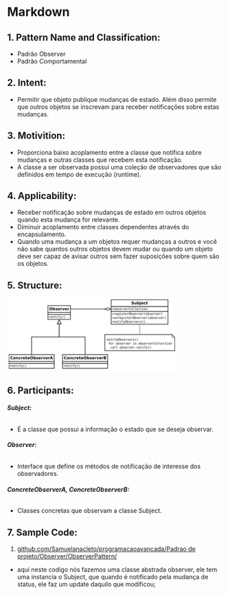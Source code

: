 # **Markdown**
## 1. **Pattern Name and Classification:**
* Padrão Observer
* Padrão Comportamental
## 2. **Intent:**
*  Permitir que objeto publique mudanças de estado. Além disso
permite que outros objetos se inscrevam para receber notificações sobre estas mudanças.
## 3. **Motivition:**
* Proporciona baixo acoplamento entre a classe que notifica sobre mudanças e outras classes que recebem esta notificação.
* A classe a ser observada possui uma coleção de observadores que são definidos em tempo de execução (runtime).
## 4. **Applicability:**
* Receber notificação sobre mudanças de estado em outros objetos quando esta mudança for relevante.
* Diminuir acoplamento entre classes dependentes através do encapsulamento.
* Quando uma mudança a um objetos requer mudanças a outros e você não sabe quantos outros objetos devem mudar ou quando um objeto deve ser capaz de avisar outros sem fazer suposições sobre quem são os objetos.
## 5. **Structure:**
![Observer](https://github.com/samuelanacleto/assets/blob/master/Observer.png)
## 6. **Participants:**
######    **Subject:**
* É a classe que possui a informação o estado que se deseja observar.
######    **Observer:**
* Interface que define os métodos de notificação de interesse dos observadores. 
######    **ConcreteObserverA, ConcreteObserverB:**
* Classes concretas que observam a classe Subject. 


## 7. **Sample Code:**
1. [github.com/Samuelanacleto/programacaoavancada/Padrao de projeto/Observer/ObserverPattern/](https://github.com/samuelanacleto/programacaoavancada/tree/master/Padrao%20de%20projeto/Observer/ObserverPattern)
* aqui neste codigo nós fazemos uma classe abstrada observer, ele tem uma instancia o Subject, que quando é notificado pela mudança de status, ele faz um update daquilo que modificou;
